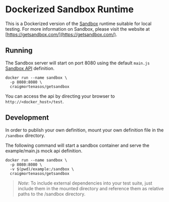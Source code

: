 # Dockerized Sandbox Runtime

This is a Dockerized version of the [Sandbox](https://getsandbox.com/) runtime suitable for local testing. For more information on Sandbox, please visit the website at [https://getsandbox.com/](https://getsandbox.com/).

## Running

The Sandbox server will start on port 8080 using the default `main.js` [Sandbox API](https://getsandbox.com/docs/sandbox-api) definition.

```
docker run --name sandbox \
  -p 8080:8080 \
  craigmortenasos/getsandbox
```

You can access the api by directing your browser to `http://<docker_host>/test`.

## Development

In order to publish your own definition, mount your own definition file in the `/sandbox` directory.

The following command will start a sandbox container and serve the example/main.js mock api definition.

```
docker run --name sandbox \
  -p 8080:8080 \
  -v $(pwd)/example:/sandbox \
  craigmortenasos/getsandbox
```

> _Note_: To include external dependencies into your test suite, just include them in the mounted directory and reference them as relative paths to the /sandbox directory.
